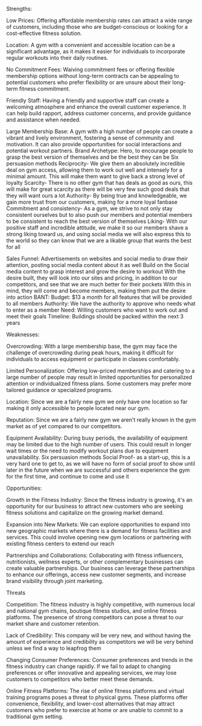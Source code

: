 
Strengths: 

Low Prices: Offering affordable membership rates can attract a wide range of customers, including those who are budget-conscious or looking for a cost-effective fitness solution. 

Location: A gym with a convenient and accessible location can be a significant advantage, as it makes it easier for individuals to incorporate regular workouts into their daily routines. 

No Commitment Fees: Waiving commitment fees or offering flexible membership options without long-term contracts can be appealing to potential customers who prefer flexibility or are unsure about their long-term fitness commitment. 

Friendly Staff: Having a friendly and supportive staff can create a welcoming atmosphere and enhance the overall customer experience. It can help build rapport, address customer concerns, and provide guidance and assistance when needed. 

Large Membership Base: A gym with a high number of people can create a vibrant and lively environment, fostering a sense of community and motivation. It can also provide opportunities for social interactions and potential workout partners.
Brand Archetype: Hero, to encourage people to grasp the best version of themselves and be the best they can be
Six persuasion methods
Reciprocity- We give them an absolutely incredible deal on gym access, allowing them to work out well and intensely for a minimal amount. This will make them want to give back a strong level of loyalty
Scarcity- There is no other gym that has deals as good as ours, this will make for great scarcity as there will be very few such good deals that they will want ours a lot
Authority- By being true and knowledgeable, we gain more trust from our customers, making for a more loyal fanbase
Commitment and consistency- As a gym, we strive to not only stay consistent ourselves but to also push our members and potential members to be consistent to reach the best version of themselves
Liking- With our positive staff and incredible attitude, we make it so our members shave a strong liking toward us, and using social media we will also express this to the world so they can know that we are a likable group that wants the best for all

Sales Funnel:
Advertisements on websites and social media to draw their attention, posting social media content about it as well
Build on the Social media content to grasp interest and grow the desire to workout
With the desire built, they will look into our sites and pricing, in addition to our competitors, and see that we are much better for their pockets
With this in mind, they will come and become members, making them put the desire into action
BANT: 
Budget: $13 a month for all features that will be provided to all members
Authority: We have the authority to approve who needs what to enter as a member
Need: Willing customers who want to work out and meet their goals
Timeline: Buildings should be packed within the next 3 years


Weaknesses: 

Overcrowding: With a large membership base, the gym may face the challenge of overcrowding during peak hours, making it difficult for individuals to access equipment or participate in classes comfortably.

Limited Personalization: Offering low-priced memberships and catering to a large number of people may result in limited opportunities for personalized attention or individualized fitness plans. Some customers may prefer more tailored guidance or specialized programs.

Location: Since we are a fairly new gym we only have one location so far making it only accessible to people located near our gym.

Reputation: Since we are a fairly new gym we aren't really known in the gym market as of yet compared to our competitors.

Equipment Availability: During busy periods, the availability of equipment may be limited due to the high number of users. This could result in longer wait times or the need to modify workout plans due to equipment unavailability. 
​​Six persuasion methods
Social Proof- as a start-up, this is a very hard one to get to, as we will have no form of social proof to show until later in the future when we are successful and others experience the gym for the first time, and continue to come and use it




Opportunities:


Growth in the Fitness Industry: Since the fitness industry is growing, it's an 
 opportunity for our business to attract new customers who are seeking fitness solutions and capitalize on the growing market demand.


Expansion into New Markets: We can explore opportunities to expand into new geographic markets where there is a demand for fitness facilities and services. This could involve opening new gym locations or partnering with existing fitness centers to extend our reach 

Partnerships and Collaborations: Collaborating with fitness influencers, nutritionists, wellness experts, or other complementary businesses can create valuable partnerships. Our business can leverage these partnerships to enhance our offerings, access new customer segments, and increase brand visibility through joint marketing.


Threats

 Competition: The fitness industry is highly competitive, with numerous local and national gym chains, boutique fitness studios, and online fitness platforms.  The presence of strong competitors can pose a threat to our market share and customer retention.

Lack of Credibility: This company will be very new, and without having the amount of experience and credibility as competitors we will be very behind unless we  find a way to leapfrog them


Changing Consumer Preferences: Consumer preferences and trends in the fitness industry can change rapidly. If we fail to adapt to changing preferences or offer innovative and appealing services, we may lose customers to competitors who better meet these demands.

Online Fitness Platforms: The rise of online fitness platforms and virtual training programs poses a threat to physical gyms. These platforms offer convenience, flexibility, and lower-cost alternatives that may attract customers who prefer to exercise at home or are unable to commit to a traditional gym setting.
